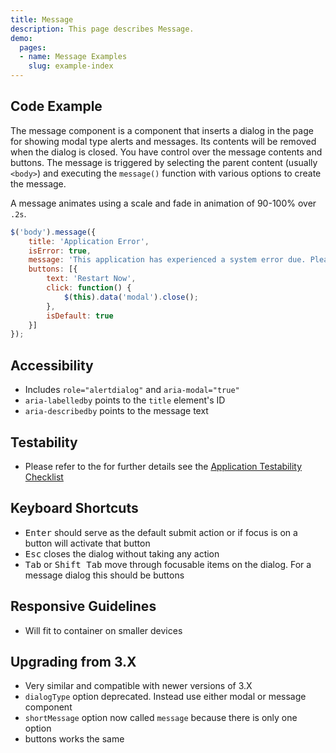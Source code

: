 ```yaml
---
title: Message
description: This page describes Message.
demo:
  pages:
  - name: Message Examples
    slug: example-index
---
```


## Code Example

The message component is a component that inserts a dialog in the page for showing modal type alerts and messages. Its contents will be removed when the dialog is closed. You have control over the message contents and buttons. The message is triggered by selecting the parent content (usually `<body>`) and executing the `message()` function with various options to create the message.

A message animates using a scale and fade in animation of 90-100% over `.2s`.

```javascript
$('body').message({
    title: 'Application Error',
    isError: true,
    message: 'This application has experienced a system error due. Please restart the application in order to proceed.',
    buttons: [{
        text: 'Restart Now',
        click: function() {
            $(this).data('modal').close();
        },
        isDefault: true
    }]
});
```

## Accessibility

- Includes `role="alertdialog"` and `aria-modal="true"`
- `aria-labelledby` points to the `title` element's ID
- `aria-describedby` points to the message text

## Testability

- Please refer to the for further details see the [Application Testability Checklist](https://design.infor.com/resources/application-testability-checklist)

## Keyboard Shortcuts

- <kbd>Enter</kbd> should serve as the default submit action or if focus is on a button will activate that button
- <kbd>Esc</kbd> closes the dialog without taking any action
- <kbd>Tab</kbd> or <kbd>Shift Tab</kbd> move through focusable items on the dialog. For a message dialog this should be buttons

## Responsive Guidelines

- Will fit to container on smaller devices

## Upgrading from 3.X

- Very similar and compatible with newer versions of 3.X
- `dialogType` option deprecated. Instead use either modal or message component
- `shortMessage` option now called `message` because there is only one option
- buttons works the same

